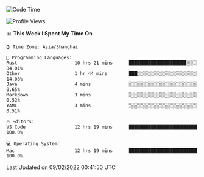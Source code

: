 <!--START_SECTION:waka-->
![Code Time](http://img.shields.io/badge/Code%20Time-978%20hrs%2030%20mins-blue)

![Profile Views](http://img.shields.io/badge/Profile%20Views-47-blue)

📊 **This Week I Spent My Time On** 

```text
⌚︎ Time Zone: Asia/Shanghai

💬 Programming Languages: 
Rust                     10 hrs 21 mins      █████████████████████░░░░   84.01% 
Other                    1 hr 44 mins        ███░░░░░░░░░░░░░░░░░░░░░░   14.08% 
Java                     4 mins              ░░░░░░░░░░░░░░░░░░░░░░░░░   0.65% 
Markdown                 3 mins              ░░░░░░░░░░░░░░░░░░░░░░░░░   0.52% 
YAML                     3 mins              ░░░░░░░░░░░░░░░░░░░░░░░░░   0.51%

🔥 Editors: 
VS Code                  12 hrs 19 mins      █████████████████████████   100.0%

💻 Operating System: 
Mac                      12 hrs 19 mins      █████████████████████████   100.0%

```


 Last Updated on 09/02/2022 00:41:50 UTC
<!--END_SECTION:waka-->
